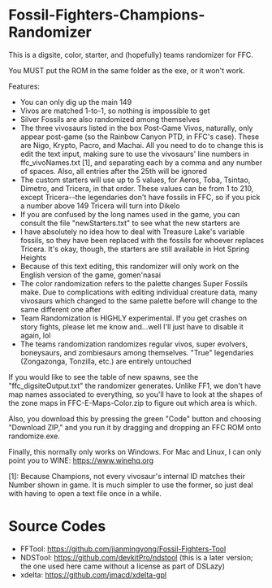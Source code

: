 # Fossil-Fighters-Champions-Randomizer
This is a digsite, color, starter, and (hopefully) teams randomizer for FFC.

You MUST put the ROM in the same folder as the exe, or it won't work.

Features:
- You can only dig up the main 149
- Vivos are matched 1-to-1, so nothing is impossible to get
- Silver Fossils are also randomized among themselves
- The three vivosaurs listed in the box Post-Game Vivos, naturally, only appear post-game (so
  the Rainbow Canyon PTD, in FFC's case). These are Nigo, Krypto, Pacro, and Machai. All you
  need to do to change this is edit the text input, making sure to use the vivosaurs' line
  numbers in ffc_vivoNames.txt [1], and separating each by a comma and any number of spaces.
  Also, all entries after the 25th will be ignored
- The custom starters will use up to 5 values, for Aeros, Toba, Tsintao, Dimetro, and
  Tricera, in that order. These values can be from 1 to 210, except Tricera--the legendaries
  don't have fossils in FFC, so if you pick a number above 149 Tricera will turn into Dikelo
- If you are confused by the long names used in the game, you can consult the file
  "newStarters.txt" to see what the new starters are
- I have absolutely no idea how to deal with Treasure Lake's variable fossils, so they have
  been replaced with the fossils for whoever replaces Tricera. It's okay, though, the
  starters are still available in Hot Spring Heights
- Because of this text editing, this randomizer will only work on the English version of the
  game, gomen'nasai
- The color randomization refers to the palette changes Super Fossils make. Due to
  complications with editing individual creature data, many vivosaurs which changed to
  the same palette before will change to the same different one after
- Team Randomization is HIGHLY experimental. If you get crashes on story fights, please
  let me know and...well I'll just have to disable it again, lol
- The teams randomization randomizes regular vivos, super evolvers, boneysaurs, and
  zombiesaurs among themselves. "True" legendaries (Zongazonga, Tonzilla, etc.) are
  entirely untouched
   
If you would like to see the table of new spawns, see the "ffc_digsiteOutput.txt" the
randomizer generates. Unlike FF1, we don't have map names associated to everything, so
you'll have to look at the shapes of the zone maps in FFC-E-Maps-Color.zip to figure out
which area is which.

Also, you download this by pressing the green "Code" button and choosing "Download ZIP," and
you run it by dragging and dropping an FFC ROM onto randomize.exe.

Finally, this normally only works on Windows. For Mac and Linux, I can only point you to
WINE: https://www.winehq.org

[1]: Because Champions, not every vivosaur's internal ID matches their Number shown in game.
It is much simpler to use the former, so just deal with having to open a text file once in 
a while.

# Source Codes
- FFTool: https://github.com/jianmingyong/Fossil-Fighters-Tool
- NDSTool: https://github.com/devkitPro/ndstool (this is a later version; the one used here came without a license as part of DSLazy)
- xdelta: https://github.com/jmacd/xdelta-gpl

